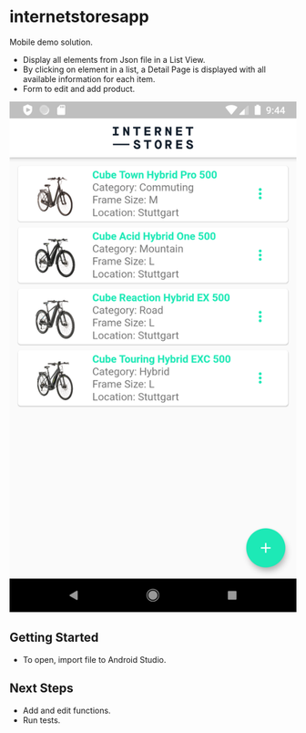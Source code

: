 # internetstoresapp
Mobile demo solution.
- Display all elements from Json file in a List View.
- By clicking on element in a list, a Detail Page is displayed with all available information for each item.
- Form to edit and add product.

![](https://github.com/BrunaHas/is_app/blob/master/IS_app/screenshots/Screenshot_1587203041.png)

## Getting Started
- To open, import file to Android Studio.

## Next Steps
- Add and edit functions.
- Run tests.


